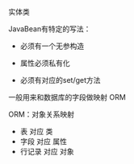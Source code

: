 实体类

JavaBean有特定的写法：

- 必须有一个无参构造

- 属性必须私有化

- 必须有对应的set/get方法

  

一般用来和数据库的字段做映射 ORM

ORM：对象关系映射

- 表			对应		类
- 字段        对应         属性
- 行记录    对应         对象